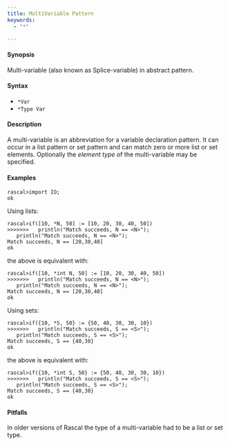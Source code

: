 ```yaml
---
title: MultiVariable Pattern
keywords:
  - "*"

---
```


#### Synopsis

Multi-variable (also known as Splice-variable) in abstract pattern.

#### Syntax

*  `*Var`
*  `*Type Var`

#### Description

A multi-variable is an abbreviation for a variable declaration pattern.
It can occur in a list pattern or set pattern and can match zero or more list or set elements.
Optionally the *element type* of the multi-variable may be specified.

#### Examples


```rascal-shell
rascal>import IO;
ok
```
Using lists:

```rascal-shell
rascal>if([10, *N, 50] := [10, 20, 30, 40, 50])
>>>>>>>   println("Match succeeds, N == <N>");
   println("Match succeeds, N == <N>");
Match succeeds, N == [20,30,40]
ok
```
the above is equivalent with:

```rascal-shell
rascal>if([10, *int N, 50] := [10, 20, 30, 40, 50])
>>>>>>>   println("Match succeeds, N == <N>");
   println("Match succeeds, N == <N>");
Match succeeds, N == [20,30,40]
ok
```
Using sets:

```rascal-shell
rascal>if({10, *S, 50} := {50, 40, 30, 30, 10})
>>>>>>>   println("Match succeeds, S == <S>");
   println("Match succeeds, S == <S>");
Match succeeds, S == {40,30}
ok
```
the above is equivalent with:

```rascal-shell
rascal>if({10, *int S, 50} := {50, 40, 30, 30, 10})
>>>>>>>   println("Match succeeds, S == <S>");
   println("Match succeeds, S == <S>");
Match succeeds, S == {40,30}
ok
```

#### Pitfalls

In older versions of Rascal the type of a multi-variable had to be a list or set type.


